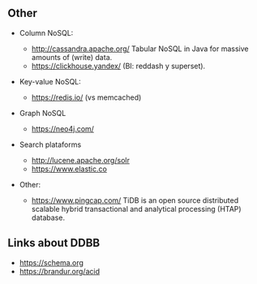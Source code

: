 Other
-----

* Column NoSQL:

  * http://cassandra.apache.org/  Tabular NoSQL in Java for massive amounts of (write) data.
  * https://clickhouse.yandex/ (BI: reddash y superset).

* Key-value NoSQL:

  * https://redis.io/ (vs memcached)

* Graph NoSQL

  * https://neo4j.com/

* Search plataforms

  * http://lucene.apache.org/solr
  * https://www.elastic.co

* Other:

  * https://www.pingcap.com/ TiDB is an open source distributed scalable hybrid transactional and analytical processing (HTAP) database.



Links about DDBB
-----------------

* https://schema.org
* https://brandur.org/acid
